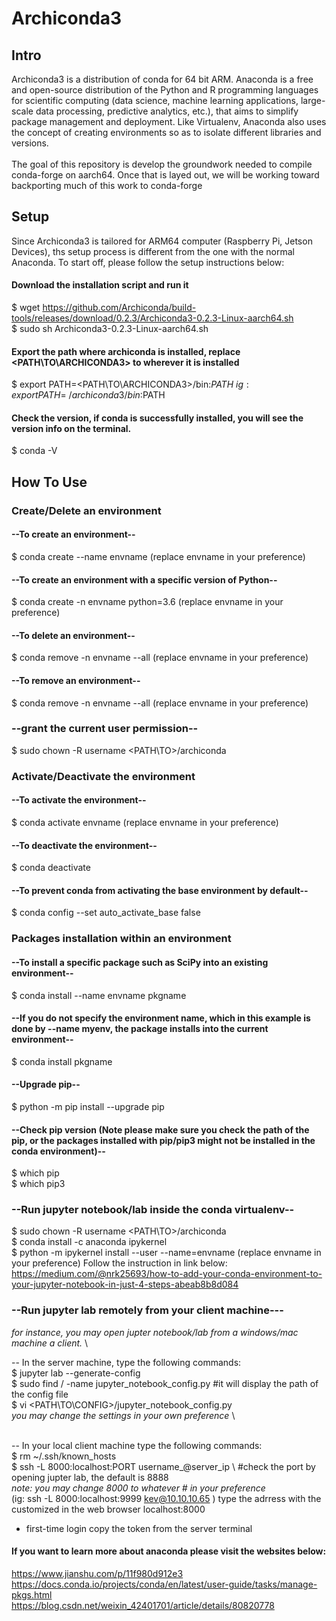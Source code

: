 # Archiconda3

## Intro

Archiconda3 is a distribution of conda for 64 bit ARM. Anaconda is a free and open-source distribution of the Python and R programming languages for scientific computing (data science, machine learning applications, large-scale data processing, predictive analytics, etc.), that aims to simplify package management and deployment. Like Virtualenv, Anaconda also uses the concept of creating environments so as to isolate different libraries and versions. \
 \
The goal of this repository is develop the groundwork needed to compile conda-forge on aarch64. Once that is layed out, we will be working toward backporting much of this work to conda-forge

## Setup

Since Archiconda3 is tailored for ARM64 computer (Raspberry Pi, Jetson Devices), ths setup process is different from the one with the normal Anaconda. To start off, please follow the setup instructions below:

#### Download the installation script and run it
$ wget https://github.com/Archiconda/build-tools/releases/download/0.2.3/Archiconda3-0.2.3-Linux-aarch64.sh \
$ sudo sh Archiconda3-0.2.3-Linux-aarch64.sh

#### Export the path where archiconda is installed, replace <PATH\TO\ARCHICONDA3> to wherever it is installed
$ export PATH=<PATH\TO\ARCHICONDA3>/bin:$PATH \
ig:  export PATH=~/archiconda3/bin:$PATH

#### Check the version, if conda is successfully installed, you will see the version info on the terminal.
$ conda -V

## How To Use

### Create/Delete an environment

#### --To create an environment--

$ conda create --name envname (replace envname in your preference)

#### --To create an environment with a specific version of Python--

$ conda create -n envname python=3.6 (replace envname in your preference)
 
#### --To delete an environment--

$ conda remove -n envname --all (replace envname in your preference)

#### --To remove an environment--

$ conda remove -n envname --all (replace envname in your preference)

### --grant the current user permission--

$ sudo chown -R username <PATH\TO>/archiconda

### Activate/Deactivate the environment

#### --To activate the environment--

$ conda activate envname (replace envname in your preference)

#### --To deactivate the environment--

$ conda deactivate

#### --To prevent conda from activating the base environment by default--

$ conda config --set auto_activate_base false

### Packages installation within an environment

#### --To install a specific package such as SciPy into an existing environment--

$ conda install --name envname pkgname

#### --If you do not specify the environment name, which in this example is done by --name myenv, the package installs into the current environment--

$ conda install pkgname

#### --Upgrade pip--

$ python -m pip install --upgrade pip

#### --Check pip version (Note please make sure you check the path of the pip, or the packages installed with pip/pip3 might not be installed in the conda environment)--

$ which pip \
$ which pip3

### --Run jupyter notebook/lab inside the conda virtualenv--

$ sudo chown -R username <PATH\TO>/archiconda \
$ conda install -c anaconda ipykernel \
$ python -m ipykernel install --user --name=envname (replace envname in your preference)
Follow the instruction in link below: \
https://medium.com/@nrk25693/how-to-add-your-conda-environment-to-your-jupyter-notebook-in-just-4-steps-abeab8b8d084

### --Run jupyter lab remotely from your client machine---

*for instance, you may open jupter notebook/lab from a windows/mac machine a client.* \

-- In the server machine, type the following commands: \
$ jupyter lab --generate-config \
$ sudo find / -name jupyter_notebook_config.py #it will display the path of the config file \
$ vi <PATH\TO\CONFIG>/jupyter_notebook_config.py \
*you may change the settings in your own preference* \

 \
-- In your local client machine type the following commands: \
$ rm ~/.ssh/known_hosts \
$ ssh -L 8000:localhost:PORT username_@server_ip \ #check the port by opening jupter lab, the default is 8888 \
*note: you may change 8000 to whatever # in your preference* \
(ig: ssh -L 8000:localhost:9999 kev@10.10.10.65 )
type the adrress with the customized in the web browser localhost:8000
* first-time login
copy the token from the server terminal 

#### If you want to learn more about anaconda please visit the websites below:

https://www.jianshu.com/p/11f980d912e3 \
https://docs.conda.io/projects/conda/en/latest/user-guide/tasks/manage-pkgs.html \
https://blog.csdn.net/weixin_42401701/article/details/80820778

